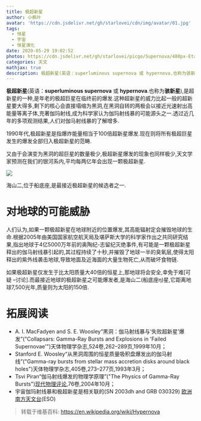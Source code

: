 ```yaml
---
title: 极超新星
author: 小枫叶
avatar: 'https://cdn.jsdelivr.net/gh/starlovei/cdn/img/avatar/01.jpg'
tags:
  - 恒星
  - 宇宙
  - 恒星演化
date: 2020-05-29 19:02:52
photos: https://cdn.jsdelivr.net/gh/starlovei/picgo/Supernova/480px-EtaCarinae.jpg
categories: 天文
mathjax: true
description: 极超新星(英语：superluminous supernova 或 hypernova.也称为骇新星),是超新星的一种,是年老的极超巨星在临终前的爆发.
---
```

**极超新星**(英语：**superluminous supernova** 或 **hypernova**.也称为**骇新星**),是超新星的一种,是年老的极超巨星在临终前的爆发.这种超新星的威力比起一般的超新星要大得多,剩下的核心会直接塌缩为黑洞,在黑洞自转的两极会以接近光速射出高能量等离子体,充著伽玛射线,成为科学家认为伽玛射线暴的可能源头之一.透过近几年的多项观测结果,人们对伽马射线暴的了解增多.

1990年代,极超新星是指爆炸能量相当于100倍超新星爆发.现在则将所有极超巨星发生的爆发全部归入极超新星的范畴.

又由于会演变为黑洞的超巨星的数量极少,极超新星爆发的现象也同样极少,天文学家预测在我们的银河系内,平均每两亿年会出现一颗极超新星.

<a data-fancybox="gallery" href="https://cdn.jsdelivr.net/gh/starlovei/picgo/Supernova/480px-EtaCarinae.jpg" id="escape-link"><img src="https://cdn.jsdelivr.net/gh/starlovei/picgo/Supernova/480px-EtaCarinae.jpg"></a>

海山二,位于船底座,是最接近极超新星的候选者之一.

# 对地球的可能威胁

人们认为,如果一颗极超新星在地球附近的位置爆发,其高能辐射定会摧毁地球的生命.根据2005年由美国国家航空航天局及堪萨斯大学的科学家作出之共同研究结果,指出地球于4亿5000万年前的奥陶纪-志留纪灭绝事件,有可能是一颗极超新星释出的伽马射线暴引起的,其过程持续了十秒,并摧毁了地球一半的臭氧层,使得太阳释出的紫外线袭击地球,导致地面及近海面的大量生物死亡,从而破坏食物链.

如果极超新星仅发生于比太阳质量大40倍的恒星上,那地球将会安全,幸免于难[可疑 –讨论].而最接近地球的极超新星之可能爆发者,是海山二(船底座η)星,它距离地球7,500光年,质量则为太阳的150倍.

# 拓展阅读

+ A. I. MacFadyen and S. E. Woosley“黑洞：伽马射线暴与‘失败超新星’爆发”("Collapsars: Gamma-Ray Bursts and Explosions in 'Failed Supernovae'")天体物理学杂志,524卷,262–289页,1999年10月；
+ Stanford E. Woosley“从黑洞周围的恒星质量吸积盘爆发出的伽马射线”("Gamma-ray bursts from stellar mass accretion disks around black holes")天体物理学杂志,405卷,273–277页,1993年3月；
+ Tsvi Piran“伽马射线爆发的物理学原理”("The Physics of Gamma-Ray Bursts")[现代物理评论](https://zh.wikipedia.org/wiki/%E7%8E%B0%E4%BB%A3%E7%89%A9%E7%90%86%E8%AF%84%E8%AE%BA),76卷,2004年10月；
+ 宇宙伽玛射线暴和极超新星是相关联的(SN 2003dh and GRB 030329) [欧洲南方天文台](https://zh.wikipedia.org/wiki/%E6%AC%A7%E6%B4%B2%E5%8D%97%E6%96%B9%E5%A4%A9%E6%96%87%E5%8F%B0)(ESO)

> 转载于维基百科: https://en.wikipedia.org/wiki/Hypernova